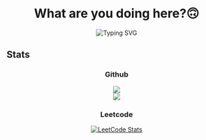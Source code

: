 <h1 align="center">What are you doing here?🙃</h1>

<div align="center">
<img src="https://readme-typing-svg.demolab.com?font=Comic+Sans+MS&pause=1000&color=F75C00&center=true&width=435&lines=%F0%9F%A7%A0Mindset+%2B+%F0%9F%92%AAGrindset;Average+Python+enjoyer%F0%9F%98%8E;IT+student+on+Masaryk+University;1.+programmer+of+2023+in+%C5%A0umperk;Average+Rust+hater+%E0%BC%BC+%E3%81%A4+%E2%97%95_%E2%97%95+%E0%BC%BD%E3%81%A4;Always+up+for+a+challenge" alt="Typing SVG"/>
</div>

## Stats

<div align="center">

### Github

<img src="https://github-readme-stats.vercel.app/api/top-langs/?username=Fidasek009&layout=compact&langs_count=10&theme=dark">
<br>
<img src="https://github-readme-stats.vercel.app/api?username=Fidasek009&theme=dark&show_icons=true&hide_rank=true&include_all_commits=true&custom_title=Stats"/>

### Leetcode
[![LeetCode Stats](https://leetcard.jacoblin.cool/fidasek009?theme=dark&font=Average)](https://leetcode.com/fidasek009/)

</div>



<!--
**Fidasek009/Fidasek009** is a ✨ _special_ ✨ repository because its `README.md` (this file) appears on your GitHub profile.

Here are some ideas to get you started:

- 🔭 I’m currently working on ...
- 🌱 I’m currently learning ...
- 👯 I’m looking to collaborate on ...
- 🤔 I’m looking for help with ...
- 💬 Ask me about ...
- 📫 How to reach me: ...
- 😄 Pronouns: ...
- ⚡ Fun fact: ...




Used shit:
- https://readme-typing-svg.demolab.com/demo/
- https://github.com/anuraghazra/github-readme-stats
- https://leetcard.jacoblin.cool/
-->
